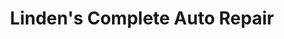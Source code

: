 ---
title: "Linden's Complete Auto Repair"
url: /linden/lindens-complete-auto-repair/
shop: car repair
---